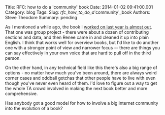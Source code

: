 Title: RFC: how to do a 'community' book
Date: 2014-01-02 09:41:00.001
Category: blog
Tags: 
Slug: _rfc_how_to_do_a_'community'_book
Authors: Steve Theodore
Summary: pending

As I mentioned a while ago, the book I [worked on last year is almost out](http://www.amazon.com/gp/product/0415812291/ref=s9_simh_gw_p14_d6_i1?pf_rd_m=ATVPDKIKX0DER&pf_rd_s=center-2&pf_rd_r=0PR9CNMVMXW53TJDCGKP&pf_rd_t=101&pf_rd_p=1688200382&pf_rd_i=507846).  That one was group project - there were about a dozen of contributing sections and data, and then Renee came in and cleaned it up into plain English.  I think that works well for overview books, but I'd like to do another one with a stronger point of view and narrower focus -- there are things you can say effectively in your own voice that are hard to pull off in the third person.  
  
On the other hand, in any technical field like this there's also a big range of options - no matter how much you've been around, there are always weird corner cases and oddball gotchas that other people have to live with even though you've never even heard of them.  I'd love to figure out a way to get the whole TA crowd involved in making the next book better and more comprehensive.   
  
Has anybody got a good model for how to involve a big internet community into the evolution of a book?  

